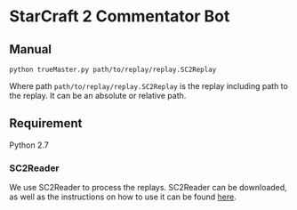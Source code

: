 # StarCraft 2 Commentator Bot

## Manual

	python trueMaster.py path/to/replay/replay.SC2Replay

Where path `path/to/replay/replay.SC2Replay` is the replay including path to the replay. It can be an absolute or relative path.

## Requirement

Python 2.7

### SC2Reader

We use SC2Reader to process the replays.
SC2Reader can be downloaded, as well as the instructions on how to use it can be found [here](https://github.com/GraylinKim/sc2reader).